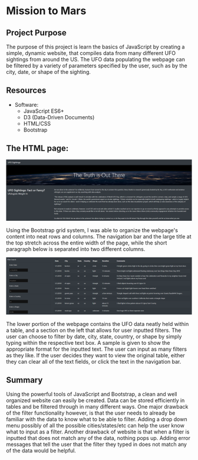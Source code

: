 # Mission to Mars

## Project Purpose
The purpose of this project is learn the basics of JavaScript by creating a simple, dynamic website, that compiles data from many different UFO sightings from around the US. The UFO data populating the webpage can be filtered by a variety of parameters specified by the user, such as by the city, date, or shape of the sighting.

## Resources
- Software: 
	- JavaScript ES6+
	- D3 (Data-Driven Documents)
	- HTML/CSS
	- Bootstrap
	
## The HTML page:

![ss1](static/images/ss1.png)

Using the Bootstrap grid system, I was able to organize the webpage's content into neat rows and columns. The navigation bar and the large title at the top stretch across the entire width of the page, while the short paragraph below is separated into two different columns.

![ss2](static/images/ss2.png)

The lower portion of the webpage contains the UFO data neatly held within a table, and a section on the left that allows for user inputted filters. The user can choose to filter by date, city, state, country, or shape by simply typing within the respective text box. A sample is given to show the appropriate format for the inputted text. The user can input as many filters as they like. If the user decides they want to view the original table, either they can clear all of the text fields, or click the text in the navigation bar.

## Summary
Using the powerful tools of JavaScript and Bootstrap, a clean and well organized website can easily be created. Data can be stored efficiently in tables and be filtered through in many different ways. One major drawback of the filter functionality however, is that the user needs to already be familiar with the data to know what to be able to filter. Adding a drop down menu possibly of all the possible cities/states/etc can help the user know what to input as a filter. Another drawback of website is that when a filter is inputted that does not match any of the data, nothing pops up. Adding error messages that tell the user that the filter they typed in does not match any of the data would be helpful.